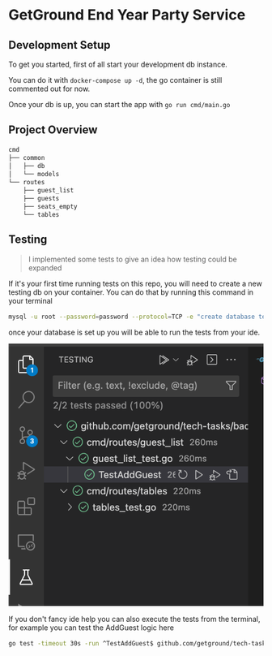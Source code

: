# GetGround End Year Party Service

## Development Setup

To get you started, first of all start your development db instance.

You can do it with `docker-compose up -d`, the go container is still commented out for now.

Once your db is up, you can start the app with `go run cmd/main.go`

## Project Overview

```
cmd
├── common
│   ├── db
│   └── models
└── routes
    ├── guest_list
    ├── guests
    ├── seats_empty
    └── tables
```

## Testing

> I implemented some tests to give an idea how testing could be expanded

If it's your first time running tests on this repo, you will need to create a new testing db on your container.
You can do that by running this command in your terminal
```sh
mysql -u root --password=password --protocol=TCP -e "create database test"
```

once your database is set up you will be able to run the tests from your ide.

![vscode example](assets/ide-test.png)

If you don't fancy ide help you can also execute the tests from the terminal, for example you can test the AddGuest logic here

```sh
go test -timeout 30s -run ^TestAddGuest$ github.com/getground/tech-tasks/backend/cmd/routes/guest_list
```